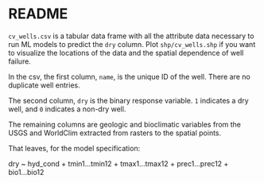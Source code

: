 # README  

`cv_wells.csv` is a tabular data frame with all the attribute data necessary to run ML models to predict the `dry` column. Plot `shp/cv_wells.shp` if you want to visualize the locations of the data and the spatial dependence of well failure.  

In the csv, the first column, `name`, is the unique ID of the well. There are no duplicate well entries.  

The second column, `dry` is the binary response variable. `1` indicates a dry well, and `0` indicates a non-dry well.  

The remaining columns are geologic and bioclimatic variables from the USGS and WorldClim extracted from rasters to the spatial points.  

That leaves, for the model specification:  

dry ~ hyd_cond + tmin1...tmin12 + tmax1...tmax12 + prec1...prec12 + bio1...bio12   

